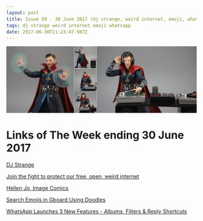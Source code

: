 ```yaml
---
layout: post
title: Issue 59 - 30 June 2017 (dj strange, weird internet, emoji, whatsapp)
tags: dj strange weird internet emoji whatsapp
date: 2017-06-30T11:23:47.987Z
---
```

![DJ Strange](/assets/uploads/issue-59.png "DJ Strange")

# Links of The Week ending 30 June 2017

<a href="https://twitter.com/suekichiii/status/880398065571516419/photo/1"  target="_blank">DJ Strange</a> 

<a href="https://vimeo.com/blog/post/join-the-fight-net-neutrality-2017" target="_blank">Join the fight to protect our free, open, weird internet</a>

<a href="https://www.instagram.com/helllllenjjjjjo/" target="_blank">Hellen Jo, Image Comics </a> 

<a href="https://www.youtube.com/watch?v=F0vg4HUEIyk" target="_blank">Search Emojis in Gboard Using Doodles</a>

<a href="http://www.hongkiat.com/blog/whatsapp-albums-filters-reply-shortcuts-ios/" target="_blank">WhatsApp Launches 3 New Features - Albums, Filters & Reply Shortcuts</a>